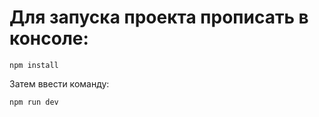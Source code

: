 # Для запуска проекта прописать в консоле:

```
npm install
```

Затем ввести команду:
```
npm run dev
```


